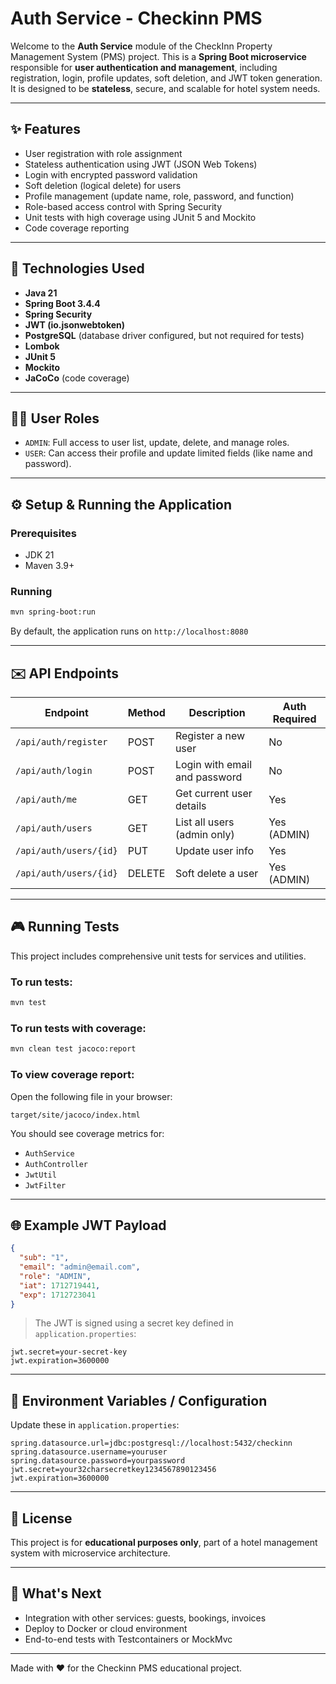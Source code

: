 # Auth Service - Checkinn PMS

Welcome to the **Auth Service** module of the CheckInn Property Management System (PMS) project. This is a **Spring Boot microservice** responsible for **user authentication and management**, including registration, login, profile updates, soft deletion, and JWT token generation. It is designed to be **stateless**, secure, and scalable for hotel system needs.

---

## ✨ Features

- User registration with role assignment
- Stateless authentication using JWT (JSON Web Tokens)
- Login with encrypted password validation
- Soft deletion (logical delete) for users
- Profile management (update name, role, password, and function)
- Role-based access control with Spring Security
- Unit tests with high coverage using JUnit 5 and Mockito
- Code coverage reporting

---

## 📄 Technologies Used

- **Java 21**
- **Spring Boot 3.4.4**
- **Spring Security**
- **JWT (io.jsonwebtoken)**
- **PostgreSQL** (database driver configured, but not required for tests)
- **Lombok**
- **JUnit 5**
- **Mockito**
- **JaCoCo** (code coverage)

---

## 👩‍💼 User Roles

- `ADMIN`: Full access to user list, update, delete, and manage roles.
- `USER`: Can access their profile and update limited fields (like name and password).

---

## ⚙️ Setup & Running the Application

### Prerequisites

- JDK 21
- Maven 3.9+

### Running

```bash
mvn spring-boot:run
```

By default, the application runs on `http://localhost:8080`

---

## ✉️ API Endpoints

| Endpoint | Method | Description | Auth Required |
|---------|--------|-------------|---------------|
| `/api/auth/register` | POST | Register a new user | No |
| `/api/auth/login` | POST | Login with email and password | No |
| `/api/auth/me` | GET | Get current user details | Yes |
| `/api/auth/users` | GET | List all users (admin only) | Yes (ADMIN) |
| `/api/auth/users/{id}` | PUT | Update user info | Yes |
| `/api/auth/users/{id}` | DELETE | Soft delete a user | Yes (ADMIN) |

---

## 🎮 Running Tests

This project includes comprehensive unit tests for services and utilities.

### To run tests:
```bash
mvn test
```

### To run tests with coverage:
```bash
mvn clean test jacoco:report
```

### To view coverage report:
Open the following file in your browser:
```
target/site/jacoco/index.html
```

You should see coverage metrics for:
- `AuthService`
- `AuthController`
- `JwtUtil`
- `JwtFilter`

---

## 🌐 Example JWT Payload

```json
{
  "sub": "1",
  "email": "admin@email.com",
  "role": "ADMIN",
  "iat": 1712719441,
  "exp": 1712723041
}
```

> The JWT is signed using a secret key defined in `application.properties`:
```properties
jwt.secret=your-secret-key
jwt.expiration=3600000
```

---

## 🔧 Environment Variables / Configuration

Update these in `application.properties`:
```properties
spring.datasource.url=jdbc:postgresql://localhost:5432/checkinn
spring.datasource.username=youruser
spring.datasource.password=yourpassword
jwt.secret=your32charsecretkey1234567890123456
jwt.expiration=3600000
```

---

## 💼 License

This project is for **educational purposes only**, part of a hotel management system with microservice architecture.

---

## 🚀 What's Next

- Integration with other services: guests, bookings, invoices
- Deploy to Docker or cloud environment
- End-to-end tests with Testcontainers or MockMvc

---

Made with ❤️ for the Checkinn PMS educational project.

